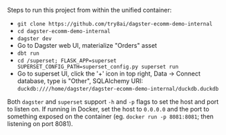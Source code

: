 Steps to run this project from within the unified container:

* `git clone https://github.com/try8ai/dagster-ecomm-demo-internal`
* `cd dagster-ecomm-demo-internal`
* `dagster dev`
* Go to Dagster web UI, materialize "Orders" asset
* `dbt run`
* `cd /superset; FLASK_APP=superset SUPERSET_CONFIG_PATH=superset_config.py superset run`
* Go to superset UI, click the '+' icon in top right, Data -> Connect database, type is "Other", SQLAlchemy URI: `duckdb:////home/dagster/dagster-ecomm-demo-internal/duckdb.duckdb`

Both `dagster` and `superset` support `-h` and `-p` flags to set the host and port to listen on. If running in Docker, set the host to `0.0.0.0` and the port to something exposed on the container (eg. `docker run -p 8081:8081`; then listening on port 8081).
